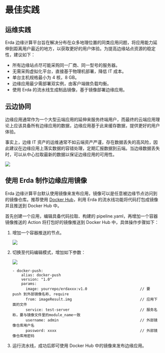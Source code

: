 # 最佳实践

## 运维实践
Erda 边缘计算平台旨在解决分布在众多地理位置的同类应用问题，将应用能力延伸到距离用户最近的地方，以获取更好的用户体验。为提高边缘站点资源的稳定性，建议如下：
* 所有边缘站点尽可能采购同一厂商、同一型号的服务器。
* 无需采购虚拟化平台，直接基于物理机部署，降低 IT 成本。
* 单台主机规格最小为 4 核，8 GB。
* 边缘应用最少需部署双实例，由客户端做负载均衡。
* 使用 Erda 的流水线生成制品镜像，基于镜像部署边缘应用。
## 云边协同
边缘应用通常作为一个大型云端应用的延伸来服务终端用户，而最终的云端应用理论上应该具备所有边缘应用的数据，边缘应用基于此来缓存数据，提供更好的用户体验。

事实上，边缘 IT 资产的运维通常不如云端资产严谨，存在数据丢失的高风险，因此建议在边缘应用上落实数据的容错处理，定期汇报数据到云端。当边缘数据丢失时，可以从中心拉取最新的数据以保证边缘应用的可用性。

![](https://terminus-paas.oss-cn-hangzhou.aliyuncs.com/paas-doc/2021/07/23/995a93a6-6f50-42b4-8944-a37c7f243e4d.png)

## 使用 Erda 制作边缘应用镜像

Erda 边缘计算平台默认使用镜像来发布应用，镜像可以是任意被边缘节点访问到的镜像仓库。推荐使用 [Docker Hub](https://www.docker.com/products/docker-hub)，利用 Erda 的流水线功能将代码打包成镜像并且推送到 Docker Hub 中。

首先创建一个应用，编辑具备代码拉取、构建的 pipeline.yaml，再增加一个容器镜像推送的 Action 将打包好的镜像推送到 Docker Hub 中，具体操作步骤如下：

1. 增加一个容器推送的节点。

   ![](https://terminus-paas.oss-cn-hangzhou.aliyuncs.com/paas-doc/2021/08/18/2255fb58-b6d2-4e51-aae0-cc965337d7b4.png)

2. 切换至代码编辑模式，增加如下参数：

   ![](https://terminus-paas.oss-cn-hangzhou.aliyuncs.com/paas-doc/2021/08/18/25f97b75-4b8d-4283-bbfd-6d079fe99edb.png)

   ```
   - docker-push:
       alias: docker-push
       version: "1.0"
       params:
         image: yourrepo/erdaxxx:v1.0                        // 要 push 到外部镜像名称, require
         from: imageResult.img                               // 应用下面的文件
         service: test-server                                // 服务名称，要与镜像文件里的module_name一致
         username: admin                                     // 外部镜像仓库用户名
         password: xxxx                                      // 外部镜像仓库用密码
   ```

3. 运行流水线，成功后即可使用 Docker Hub 中的镜像来发布边缘应用。

